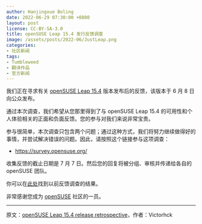 ```yaml
---
author: Hanjingxue Boling
date: 2022-06-29 07:30:00 +0800
layout: post
license: CC-BY-SA-3.0
title: openSUSE Leap 15.4 发行反馈调查
image: /assets/posts/2022-06/JustLeap.png
categories:
- 社区新闻
tags:
- Tumbleweed
- 翻译作品
- 官方新闻
---
```


我们正在寻求有关 [openSUSE Leap 15.4](https://get.opensuse.org/leap/15.4/) 版本发布后的反馈，该版本于 6 月 8 日向公众发布。

通过本次调查，我们希望从您那里得到了与 openSUSE Leap 15.4 的可用性和个人体验相关的正面和负面反馈。您的参与对我们来说非常宝贵。

参与很简单，本次调查只包含两个问题；通过这种方式，我们将努力继续做得好的事情，并尝试解决错误的问题。因此，请按照这个链接参与这项调查：

- https://survey.opensuse.org/

收集反馈的截止日期是 7 月 7 日。然后您的回复将被分组、审核并传递给各自的 openSUSE 团队。

你可以在[此处](https://en.opensuse.org/Portal:15.3/Retrospective)找到以前反馈调查的结果。

非常感谢您成为 [openSUSE](https://www.opensuse.org/) 社区的一员。

------

原文：[openSUSE Leap 15.4 release retrospective](https://news.opensuse.org/2022/06/28/os-leap-release-retrospective/)，作者：Victorhck